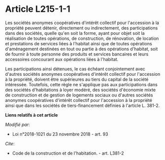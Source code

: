 # Article L215-1-1

Les sociétés anonymes coopératives d'intérêt collectif pour l'accession à la propriété peuvent détenir, directement ou
indirectement, des participations dans des sociétés, quelle qu'en soit la forme, ayant pour objet soit la réalisation de
toutes opérations, de construction, de rénovation, de location et prestations de services liées à l'habitat ainsi que de
toutes opérations d'aménagement destinées en tout ou partie à des opérations d'habitat, soit de fournir à toute personne des
produits et services bancaires et leurs accessoires concourant aux opérations liées à l'habitat. 

Les participations ainsi détenues, le cas échéant conjointement avec d'autres sociétés anonymes coopératives d'intérêt
collectif pour l'accession à la propriété, doivent être supérieures au tiers du capital de la société intéressée. Toutefois,
cette règle ne s'applique pas aux participations dans des sociétés d'habitations à loyer modéré, des sociétés d'économie
mixte de construction et de gestion de logements sociaux ou d'autres sociétés anonymes coopératives d'intérêt collectif pour
l'accession à la propriété ainsi que dans les sociétés de tiers-financement définies à l'article L. 381-2.

**Liens relatifs à cet article**

_Modifié par_:

  - Loi n°2018-1021 du 23 novembre 2018 - art. 93

_Cite_:

  - Code de la construction et de l'habitation. - art. L381-2
